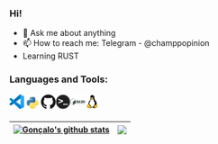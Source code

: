 ### Hi!

- 💬 Ask me about anything
- 📫 How to reach me: Telegram - @champpopinion
- Learning RUST

### Languages and Tools:

<img align="left" alt="Visual Studio Code" width="26px" src="https://raw.githubusercontent.com/github/explore/80688e429a7d4ef2fca1e82350fe8e3517d3494d/topics/visual-studio-code/visual-studio-code.png" />

<img align="left" alt="Python" width="30px" src="https://raw.githubusercontent.com/github/explore/80688e429a7d4ef2fca1e82350fe8e3517d3494d/topics/python/python.png" />

<img align="left" alt="GitHub" width="26px" src="https://raw.githubusercontent.com/github/explore/78df643247d429f6cc873026c0622819ad797942/topics/github/github.png" />

<img align="left" alt="Terminal" width="26px" src="https://raw.githubusercontent.com/github/explore/80688e429a7d4ef2fca1e82350fe8e3517d3494d/topics/terminal/terminal.png" />

<img align="left" alt="Bash" width="26px" src="https://raw.githubusercontent.com/github/explore/80688e429a7d4ef2fca1e82350fe8e3517d3494d/topics/bash/bash.png" />

<img align="left" alt="Linux" width="26px" src="https://raw.githubusercontent.com/github/explore/80688e429a7d4ef2fca1e82350fe8e3517d3494d/topics/linux/linux.png" />

<br />
<br />

| <a href="https://github.com/souto2001/github-readme-stats"><img align="center" src="https://github-readme-stats.vercel.app/api?username=souto2001&show_icons=true&include_all_commits=true&theme=buefy&hide_border=true" alt="Gonçalo's github stats" /></a> | <a href="https://github.com/souto2001/github-readme-stats"><img align="center" src="https://github-readme-stats.vercel.app/api/top-langs/?username=souto2001&layout=compact&theme=buefy&hide_border=true" /></a> |
| ------------- | ------------- |
